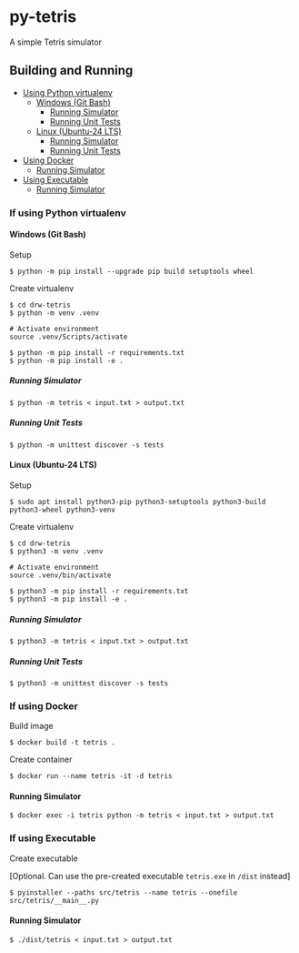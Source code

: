 # py-tetris

A simple Tetris simulator


## Building and Running
* [Using Python virtualenv](#if-using-python-virtualenv)
    * [Windows (Git Bash)](#windows-git-bash)
        * [Running Simulator](#running-simulator)
        * [Running Unit Tests](#running-unit-tests)
    * [Linux (Ubuntu-24 LTS)](#linux-ubuntu-24-lts)
        * [Running Simulator](#running-simulator-1)
        * [Running Unit Tests](#running-unit-tests-1)
* [Using Docker](#if-using-docker)
    * [Running Simulator](#running-simulator-2)
* [Using Executable](#if-using-executable)
    * [Running Simulator](#running-simulator-3)


### If using Python virtualenv

#### Windows (Git Bash)

Setup 
```
$ python -m pip install --upgrade pip build setuptools wheel
```

Create virtualenv
```
$ cd drw-tetris
$ python -m venv .venv

# Activate environment
source .venv/Scripts/activate

$ python -m pip install -r requirements.txt
$ python -m pip install -e .
```

##### Running Simulator
```
$ python -m tetris < input.txt > output.txt
```

##### Running Unit Tests
```
$ python -m unittest discover -s tests
```

#### Linux (Ubuntu-24 LTS)

Setup 
```
$ sudo apt install python3-pip python3-setuptools python3-build python3-wheel python3-venv
```

Create virtualenv
```
$ cd drw-tetris
$ python3 -m venv .venv

# Activate environment
source .venv/bin/activate

$ python3 -m pip install -r requirements.txt
$ python3 -m pip install -e .
```

##### Running Simulator
```
$ python3 -m tetris < input.txt > output.txt
```

##### Running Unit Tests
```
$ python3 -m unittest discover -s tests
```



### If using Docker

Build image
```
$ docker build -t tetris .
```

Create container
```
$ docker run --name tetris -it -d tetris
```

#### Running Simulator
```
$ docker exec -i tetris python -m tetris < input.txt > output.txt
```


### If using Executable

Create executable

[Optional. Can use the pre-created executable `tetris.exe` in `/dist` instead]
```
$ pyinstaller --paths src/tetris --name tetris --onefile src/tetris/__main__.py
```

#### Running Simulator
```
$ ./dist/tetris < input.txt > output.txt
```
